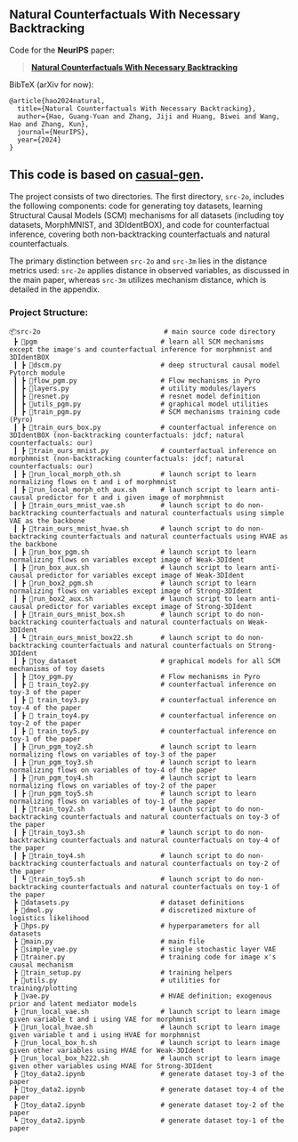 ## Natural Counterfactuals With Necessary Backtracking
<!-- [:hugs:Huggingface demo here!:hugs:](https://huggingface.co/spaces/mira-causality/counterfactuals) -->

Code for the **NeurIPS** paper:

>[**Natural Counterfactuals With Necessary Backtracking**](https://arxiv.org/abs/2402.01607)

BibTeX (arXiv for now):
```
@article{hao2024natural,
  title={Natural Counterfactuals With Necessary Backtracking},
  author={Hao, Guang-Yuan and Zhang, Jiji and Huang, Biwei and Wang, Hao and Zhang, Kun},
  journal={NeurIPS},
  year={2024}
}
```
## This code is based on [casual-gen](https://github.com/biomedia-mira/causal-gen).

The project consists of two directories. The first directory, `src-2o`, includes the following components: code for generating toy datasets, learning Structural Causal Models (SCM) mechanisms for all datasets (including toy datasets, MorphMNIST, and 3DIdentBOX), and code for counterfactual inference, covering both non-backtracking counterfactuals and natural counterfactuals.

The primary distinction between `src-2o` and `src-3m` lies in the distance metrics used: `src-2o` applies distance in observed variables, as discussed in the main paper, whereas `src-3m` utilizes mechanism distance, which is detailed in the appendix.

### Project Structure:

```
📦src-2o                               # main source code directory
 ┣ 📂pgm                               # learn all SCM mechanisms except the image's and counterfactual inference for morphmnist and 3DIdentBOX
 ┃ ┣ 📜dscm.py                         # deep structural causal model Pytorch module
 ┃ ┣ 📜flow_pgm.py                     # Flow mechanisms in Pyro
 ┃ ┣ 📜layers.py                       # utility modules/layers
 ┃ ┣ 📜resnet.py                       # resnet model definition
 ┃ ┣ 📜utils_pgm.py                    # graphical model utilities
 ┃ ┣ 📜train_pgm.py                    # SCM mechanisms training code (Pyro)
 ┃ ┣ 📜train_ours_box.py               # counterfactual inference on 3DIdentBOX (non-backtracking counterfactuals: jdcf; natural counterfactuals: our) 
 ┃ ┣ 📜train_ours_mnist.py             # counterfactual inference on morphmnist (non-backtracking counterfactuals: jdcf; natural counterfactuals: our) 
 ┃ ┣ 📜run_local_morph_oth.sh          # launch script to learn normalizing flows on t and i of morphmnist
 ┃ ┣ 📜run_local_morph_oth_aux.sh      # launch script to learn anti-causal predictor for t and i given image of morphmnist
 ┃ ┣ 📜train_ours_mnist_vae.sh         # launch script to do non-backtracking counterfactuals and natural counterfactuals using simple VAE as the backbone
 ┃ ┣ 📜train_ours_mnist_hvae.sh        # launch script to do non-backtracking counterfactuals and natural counterfactuals using HVAE as the backbone
 ┃ ┣ 📜run_box_pgm.sh                  # launch script to learn normalizing flows on variables except image of Weak-3DIdent 
 ┃ ┣ 📜run_box_aux.sh                  # launch script to learn anti-causal predictor for variables except image of Weak-3DIdent 
 ┃ ┣ 📜run_box2_pgm.sh                 # launch script to learn normalizing flows on variables except image of Strong-3DIdent 
 ┃ ┣ 📜run_box2_aux.sh                 # launch script to learn anti-causal predictor for variables except image of Strong-3DIdent
 ┃ ┣ 📜train_ours_mnist_box.sh         # launch script to do non-backtracking counterfactuals and natural counterfactuals on Weak-3DIdent
 ┃ ┗ 📜train_ours_mnist_box22.sh       # launch script to do non-backtracking counterfactuals and natural counterfactuals on Strong-3DIdent
 ┃ ┣ 📂toy_dataset                     # graphical models for all SCM mechanisms of toy dasets 
 ┃ ┣ 📜toy_pgm.py                      # Flow mechanisms in Pyro
 ┃ ┣ 📜 train_toy2.py                  # counterfactual inference on toy-3 of the paper 
 ┃ ┣ 📜 train_toy3.py                  # counterfactual inference on toy-4 of the paper 
 ┃ ┣ 📜 train_toy4.py                  # counterfactual inference on toy-2 of the paper 
 ┃ ┣ 📜 train_toy5.py                  # counterfactual inference on toy-1 of the paper 
 ┃ ┣ 📜run_pgm_toy2.sh                 # launch script to learn normalizing flows on variables of toy-3 of the paper 
 ┃ ┣ 📜run_pgm_toy3.sh                 # launch script to learn normalizing flows on variables of toy-4 of the paper
 ┃ ┣ 📜run_pgm_toy4.sh                 # launch script to learn normalizing flows on variables of toy-2 of the paper
 ┃ ┣ 📜run_pgm_toy5.sh                 # launch script to learn normalizing flows on variables of toy-1 of the paper
 ┃ ┣ 📜train_toy2.sh                   # launch script to do non-backtracking counterfactuals and natural counterfactuals on toy-3 of the paper
 ┃ ┣ 📜train_toy3.sh                   # launch script to do non-backtracking counterfactuals and natural counterfactuals on toy-4 of the paper
 ┃ ┣ 📜train_toy4.sh                   # launch script to do non-backtracking counterfactuals and natural counterfactuals on toy-2 of the paper
 ┃ ┗ 📜train_toy5.sh                   # launch script to do non-backtracking counterfactuals and natural counterfactuals on toy-1 of the paper 
 ┣ 📜datasets.py                       # dataset definitions
 ┣ 📜dmol.py                           # discretized mixture of logistics likelihood
 ┣ 📜hps.py                            # hyperparameters for all datasets
 ┣ 📜main.py                           # main file
 ┣ 📜simple_vae.py                     # single stochastic layer VAE
 ┣ 📜trainer.py                        # training code for image x's causal mechanism
 ┣ 📜train_setup.py                    # training helpers
 ┣ 📜utils.py                          # utilities for training/plotting
 ┣ 📜vae.py                            # HVAE definition; exogenous prior and latent mediator models 
 ┣ 📜run_local_vae.sh                  # launch script to learn image given variable t and i using VAE for morphmnist
 ┣ 📜run_local_hvae.sh                 # launch script to learn image given variable t and i using HVAE for morphmnist
 ┣ 📜run_local_box_h.sh                # launch script to learn image given other variables using HVAE for Weak-3DIdent
 ┣ 📜run_local_box_h222.sh             # launch script to learn image given other variables using HVAE for Strong-3DIdent
 ┣ 📜toy_data2.ipynb                   # generate dataset toy-3 of the paper
 ┣ 📜toy_data2.ipynb                   # generate dataset toy-4 of the paper
 ┣ 📜toy_data2.ipynb                   # generate dataset toy-2 of the paper
 ┗ 📜toy_data2.ipynb                   # generate dataset toy-1 of the paper
 ```





